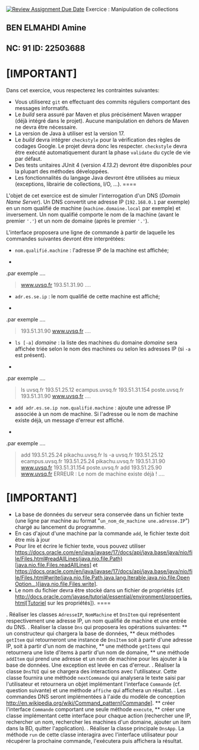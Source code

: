 [![Review Assignment Due Date](https://classroom.github.com/assets/deadline-readme-button-22041afd0340ce965d47ae6ef1cefeee28c7c493a6346c4f15d667ab976d596c.svg)](https://classroom.github.com/a/0SBo15kW)
Exercice : Manipulation de collections

## BEN ELMAHDI Amine 
## NC: 91 ID: 22503688

[IMPORTANT]
====
Dans cet exercice, vous respecterez les contraintes suivantes:

* Vous utiliserez `git` en effectuant des commits réguliers comportant des messages informatifs.
* Le _build_ sera assuré par Maven et plus précisément Maven wrapper (déjà intégré dans le projet).
Aucune manipulation en dehors de Maven ne devra être nécessaire.
* La version de Java à utiliser est la version 17.
* Le _build_ devra intégrer `checkstyle` pour la vérification des règles de codages Google.
Le projet devra donc les respecter.
`checkstyle` devra être exécuté automatiquement durant la phase `validate` du cycle de vie par défaut.
* Des tests unitaires JUnit 4 (version _4.13.2_) devront être disponibles pour la plupart des méthodes développées.
* Les fonctionnalités du langage Java devront être utilisées au mieux (exceptions, librairie de collections, I/O, ...).
====

L'objet de cet exercice est de simuler l'interrogation d'un DNS (_Domain Name Server_).
Un DNS convertit une adresse IP (`192.168.0.1` par exemple) en un nom qualifié de machine (`machine.domaine.local` par exemple) et inversement.
Un nom qualifié comporte le nom de la machine (avant le premier `'.'`) et un nom de domaine (après le premier `'.'`).

L'interface proposera une ligne de commande à partir de laquelle les commandes suivantes devront être interprétées:

* `nom.qualifié.machine` : l'adresse IP de la machine est affichée;
+
.par exemple
....
> www.uvsq.fr
193.51.31.90
....
* `adr.es.se.ip` : le nom qualifié de cette machine est affiché;
+
.par exemple
....
> 193.51.31.90
www.uvsq.fr
....
* `ls [-a]` _domaine_ : la liste des machines du domaine _domaine_ sera affichée triée selon le nom des machines ou selon les adresses IP (si `-a` est présent).
+
.par exemple
....
> ls uvsq.fr
193.51.25.12 ecampus.uvsq.fr
193.51.31.154 poste.uvsq.fr
193.51.31.90 www.uvsq.fr
....
* `add adr.es.se.ip nom.qualifié.machine` : ajoute une adresse IP associée à un nom de machine. Si l'adresse ou le nom de machine existe déjà, un message d'erreur est affiché.
+
.par exemple
....
> add 193.51.25.24 pikachu.uvsq.fr
> ls -a uvsq.fr
193.51.25.12 ecampus.uvsq.fr
193.51.25.24 pikachu.uvsq.fr
193.51.31.90 www.uvsq.fr
193.51.31.154 poste.uvsq.fr
> add 193.51.25.90 www.uvsq.fr
ERREUR : Le nom de machine existe déjà !
....

[IMPORTANT]
====
* La base de données du serveur sera conservée dans un fichier texte (une ligne par machine au format "`un_nom_de_machine une.adresse.IP`") chargé au lancement du programme.
* En cas d'ajout d'une machine par la commande `add`, le fichier texte doit être mis à jour
* Pour lire et écrire le fichier texte, vous pouvez utiliser https://docs.oracle.com/en/java/javase/17/docs/api/java.base/java/nio/file/Files.html#readAllLines(java.nio.file.Path)[java.nio.file.Files.readAllLines] et https://docs.oracle.com/en/java/javase/17/docs/api/java.base/java/nio/file/Files.html#write(java.nio.file.Path,java.lang.Iterable,java.nio.file.OpenOption...)[java.nio.file.Files.write].
* Le nom du fichier devra être stocké dans un fichier de propriétés (cf. http://docs.oracle.com/javase/tutorial/essential/environment/properties.html[Tutoriel sur les propriétés]).
====

. Réaliser les classes `AdresseIP`, `NomMachine` et `DnsItem` qui représentent respectivement une adresse IP, un nom qualifié de machine et une entrée du DNS.
. Réaliser la classe `Dns` qui proposera les opérations suivantes:
** un constructeur qui chargera la base de données,
** deux méthodes `getItem` qui retourneront une instance de `DnsItem` soit à partir d'une adresse IP, soit à partir d'un nom de machine,
** une méthode `getItems` qui retournera une liste d'items à partir d'un nom de domaine,
** une méthode `addItem` qui prend une adresse et un nom de machine pour les ajouter à la base de données.
Une exception est levée en cas d'erreur.
. Réaliser la classe `DnsTUI` qui se chargera des interactions avec l'utilisateur.
Cette classe fournira une méthode `nextCommande` qui analysera le texte saisi par l'utilisateur et retournera un objet implémentant l'interface `Commande` (cf. question suivante) et une méthode `affiche` qui affichera un résultat.
. Les commandes DNS seront implémentées à l'aide du modèle de conception http://en.wikipedia.org/wiki/Command_pattern[Commande].
** créer l'interface `Commande` comportant une seule méthode `execute`,
** créer une classe implémentant cette interface pour chaque action (rechercher une IP, rechercher un nom, rechercher les machines d'un domaine, ajouter un item dans la BD, quitter l'application).
. Réaliser la classe principale `DnsApp`.
La méthode `run` de cette classe interagira avec l'interface utilisateur pour récupérer la prochaine commande, l'exécutera puis affichera la résultat.
